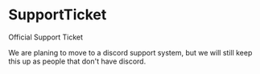 # SupportTicket

Official Support Ticket

We are planing to move to a discord support system, but we will still keep this up as people that don't have discord.


